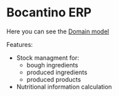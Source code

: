 # Bocantino ERP

Here you can see the [Domain model](https://drive.google.com/file/d/1lwSNumP7MRxCC2nTSc_eueGmCpDp2uLi/view?usp=sharing)


Features:

- Stock managment for:
  - bough ingredients
  - produced ingredients
  - produced products
- Nutritional information calculation
